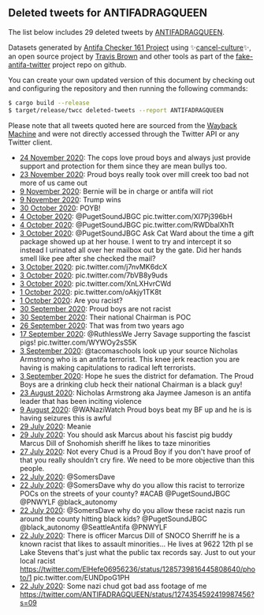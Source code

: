 ## Deleted tweets for ANTIFADRAGQUEEN

The list below includes 29 deleted tweets by
[ANTIFADRAGQUEEN](https://twitter.com/ANTIFADRAGQUEEN).



Datasets generated by [Antifa Checker 161 Project](https://twitter.com/antifacheck161) using ✨[cancel-culture](https://github.com/travisbrown/cancel-culture)✨, an open source project by 
[Travis Brown](https://twitter.com/travisbrown) and other tools as part of the 
[fake-antifa-twitter](https://github.com/antifacheck161/fake-antifa-twitter) project repo on github.

You can create your own updated version of this document by checking out and configuring the
repository and then running the following commands:

```bash
$ cargo build --release
$ target/release/twcc deleted-tweets --report ANTIFADRAGQUEEN
```

Please note that all tweets quoted here are sourced from the
[Wayback Machine](https://web.archive.org) and were not directly accessed through the Twitter API or
any Twitter client.

* [24 November 2020](https://web.archive.org/web/20201124173934/https://twitter.com/ANTIFADRAGQUEEN/status/1331281059548254208): The cops love proud boys and always just provide support and protection for them since they are mean bullys too. <!--1331281059548254208-->
* [23 November 2020](https://web.archive.org/web/20201123025006/https://twitter.com/ANTIFADRAGQUEEN/status/1330705018530328577): Proud boys really took over mill creek too bad not more of us came out <!--1330705018530328577-->
* [ 9 November 2020](https://web.archive.org/web/20201109204739/https://twitter.com/ANTIFADRAGQUEEN/status/1325902729907064832): Bernie will be in charge or antifa will riot <!--1325902729907064832-->
* [ 9 November 2020](https://web.archive.org/web/20201109204625/https://twitter.com/ANTIFADRAGQUEEN/status/1325902498712805376): Trump wins <!--1325902498712805376-->
* [30 October 2020](https://web.archive.org/web/20201030052656/https://twitter.com/ANTIFADRAGQUEEN/status/1322047267885314048): POYB! <!--1322047267885314048-->
* [ 4 October 2020](https://web.archive.org/web/20201005195703/https://twitter.com/ANTIFADRAGQUEEN/status/1312546811853250560): @PugetSoundJBGC  pic.twitter.com/XI7Pj396bH <!--1312546811853250560-->
* [ 4 October 2020](https://web.archive.org/web/20201005065946/https://twitter.com/ANTIFADRAGQUEEN/status/1312546772615491584): @PugetSoundJBGC  pic.twitter.com/RWDbalXhTt <!--1312546772615491584-->
* [ 3 October 2020](https://web.archive.org/web/20201005015514/https://twitter.com/ANTIFADRAGQUEEN/status/1312197768534880257): @PugetSoundJBGC  Ask Cat Ward about the time a gift package showed up at her house. I went to try and intercept it so instead I urinated all over her mailbox out by the gate. Did her hands smell like pee after she checked the mail? <!--1312197768534880257-->
* [ 3 October 2020](https://web.archive.org/web/20201005050906/https://twitter.com/ANTIFADRAGQUEEN/status/1312197382835073024): pic.twitter.com/j7nvMK6dcX <!--1312197382835073024-->
* [ 3 October 2020](https://web.archive.org/web/20201005034457/https://twitter.com/ANTIFADRAGQUEEN/status/1312197071722565632): pic.twitter.com/7bVB8y9uds <!--1312197071722565632-->
* [ 3 October 2020](https://web.archive.org/web/20201004074531/https://twitter.com/ANTIFADRAGQUEEN/status/1312196868407922688): pic.twitter.com/XnLXHvrCWd <!--1312196868407922688-->
* [ 1 October 2020](https://web.archive.org/web/20201001030150/https://twitter.com/ANTIFADRAGQUEEN/status/1311462769166749697): pic.twitter.com/oAkjy1TK8t <!--1311462769166749697-->
* [ 1 October 2020](https://web.archive.org/web/20201003210536/https://twitter.com/ANTIFADRAGQUEEN/status/1311462751450005504): Are you racist? <!--1311462751450005504-->
* [30 September 2020](https://web.archive.org/web/20200930154603/https://twitter.com/ANTIFADRAGQUEEN/status/1311158505756221440): Proud boys are not racist <!--1311158505756221440-->
* [30 September 2020](https://web.archive.org/web/20200930142214/https://twitter.com/ANTIFADRAGQUEEN/status/1311158294182985728): Their national Chairman is POC <!--1311158294182985728-->
* [26 September 2020](https://web.archive.org/web/20200926174914/https://twitter.com/ANTIFADRAGQUEEN/status/1309911510802599936): That was from two years ago <!--1309911510802599936-->
* [17 September 2020](https://web.archive.org/web/20200917023201/https://twitter.com/ANTIFADRAGQUEEN/status/1306420455255932928): @RuthlessWe   Jerry Savage supporting the fascist pigs! pic.twitter.com/WYWOy2sS5K <!--1306420455255932928-->
* [ 3 September 2020](https://web.archive.org/web/20200903205856/https://twitter.com/ANTIFADRAGQUEEN/status/1301625642908229632): @tacomaschools   look up your source Nicholas Armstrong who is an antifa terrorist.  This knee jerk reaction you are having is making capitulations to radical left terrorists. <!--1301625642908229632-->
* [ 3 September 2020](https://web.archive.org/web/20200903204051/https://twitter.com/ANTIFADRAGQUEEN/status/1301621077752205312): Hope he sues the district for defamation. The Proud Boys are a drinking club heck their national Chairman is a black guy! <!--1301621077752205312-->
* [23 August 2020](https://web.archive.org/web/20200823221234/https://twitter.com/ANTIFADRAGQUEEN/status/1297657903529095168): Nicholas Armstrong aka Jaymee Jameson is an antifa leader that has been inciting violence <!--1297657903529095168-->
* [ 9 August 2020](https://web.archive.org/web/20200809222824/https://twitter.com/ANTIFADRAGQUEEN/status/1292588569081462785): @WANaziWatch Proud boys beat my BF up and he is is having seizures this is awful <!--1292588569081462785-->
* [29 July 2020](https://web.archive.org/web/20200729200129/https://twitter.com/ANTIFADRAGQUEEN/status/1288565286635884544): Meanie <!--1288565286635884544-->
* [29 July 2020](https://web.archive.org/web/20200729004801/https://twitter.com/ANTIFADRAGQUEEN/status/1288273981468889088): You should ask Marcus about his fascist pig buddy Marcus Dill of Snohomish sheriff he likes to taze minorities <!--1288273981468889088-->
* [27 July 2020](https://web.archive.org/web/20200727021704/https://twitter.com/ANTIFADRAGQUEEN/status/1287572494270963713): Not every Chud is a Proud Boy if you don't have proof of that you really shouldn't cry fire. We need to be more objective than this people. <!--1287572494270963713-->
* [22 July 2020](https://web.archive.org/web/20200722071358/https://twitter.com/ANTIFADRAGQUEEN/status/1285798844836401152): @SomersDave <!--1285798844836401152-->
* [22 July 2020](https://web.archive.org/web/20200722082226/https://twitter.com/ANTIFADRAGQUEEN/status/1285791178839912448): @SomersDave   why do you allow this racist to terrorize POCs on the streets of your county?  #ACAB   @PugetSoundJBGC   @PNWYLF   @black_autonomy <!--1285791178839912448-->
* [22 July 2020](https://web.archive.org/web/20200722082048/https://twitter.com/ANTIFADRAGQUEEN/status/1285790817173397506): @SomersDave   why do you allow these racist nazis run around the county hitting black kids?  @PugetSoundJBGC   @black_autonomy   @SeattleAntifa   @PNWYLF <!--1285790817173397506-->
* [22 July 2020](https://web.archive.org/web/20200722151335/https://twitter.com/ANTIFADRAGQUEEN/status/1285741972590714882): There is officer Marcus Dill of SNOCO Sherriff he is a known racist that likes to assault minorities... He lives at 9622 12th pl se Lake Stevens that's just what the public tax records say. Just to out your local racist  https://twitter.com/ElHefe06956236/status/1285739816445808640/photo/1  pic.twitter.com/EUNDpoG1PH <!--1285741972590714882-->
* [22 July 2020](https://web.archive.org/web/20200722085105/https://twitter.com/ANTIFADRAGQUEEN/status/1285741407014014976): Some nazi chud got bad ass footage of me https://twitter.com/ANTIFADRAGQUEEN/status/1274354592419987456?s=09 <!--1285741407014014976-->
